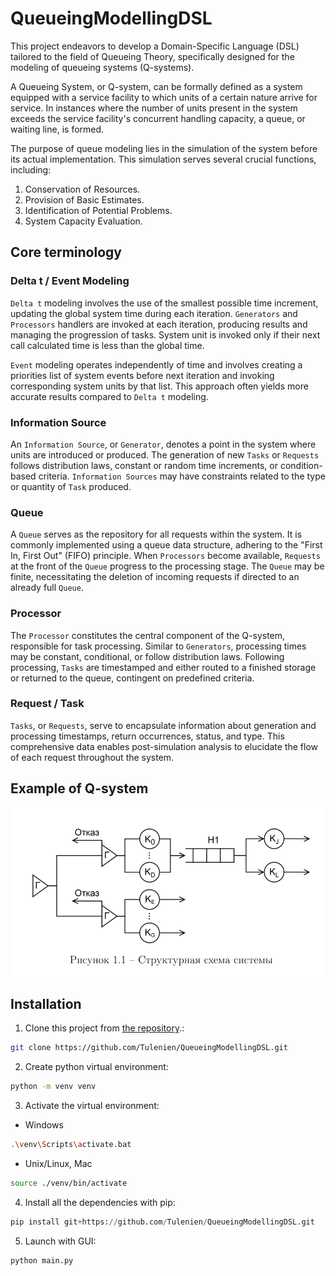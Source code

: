 # QueueingModellingDSL

This project endeavors to develop a Domain-Specific Language (DSL) tailored to the field of Queueing Theory, specifically designed for the modeling of queueing systems (Q-systems).

A Queueing System, or Q-system, can be formally defined as a system equipped with a service facility to which units of a certain nature arrive for service. In instances where the number of units present in the system exceeds the service facility's concurrent handling capacity, a queue, or waiting line, is formed.

The purpose of queue modeling lies in the simulation of the system before its actual implementation. This simulation serves several crucial functions, including:
1. Conservation of Resources.
2. Provision of Basic Estimates.
3. Identification of Potential Problems.
4. System Capacity Evaluation.

## Core terminology
### Delta t / Event Modeling
`Delta t` modeling involves the use of the smallest possible time increment, updating the global system time during each iteration. `Generators` and `Processors` handlers are invoked at each iteration, producing results and managing the progression of tasks. System unit is invoked only if their next call calculated time is less than the global time.

`Event` modeling operates independently of time and involves creating a priorities list of system events before next iteration and invoking corresponding system units by that list. This approach often yields more accurate results compared to `Delta t` modeling.

### Information Source

An `Information Source`, or `Generator`, denotes a point in the system where units are introduced or produced. The generation of new `Tasks` or `Requests` follows distribution laws, constant or random time increments, or condition-based criteria. `Information Sources` may have constraints related to the type or quantity of `Task` produced.

### Queue

A `Queue` serves as the repository for all requests within the system. It is commonly implemented using a queue data structure, adhering to the "First In, First Out" (FIFO) principle. When `Processors` become available, `Requests` at the front of the `Queue` progress to the processing stage. The `Queue` may be finite, necessitating the deletion of incoming requests if directed to an already full `Queue`.

### Processor

The `Processor` constitutes the central component of the Q-system, responsible for task processing. Similar to `Generators`, processing times may be constant, conditional, or follow distribution laws. Following processing, `Tasks` are timestamped and either routed to a finished storage or returned to the queue, contingent on predefined criteria.

### Request / Task

`Tasks`, or `Requests`, serve to encapsulate information about generation and processing timestamps, return occurrences, status, and type. This comprehensive data enables post-simulation analysis to elucidate the flow of each request throughout the system.

## Example of Q-system
![image](https://github.com/Tulenien/QueueingModellingDSL/blob/master/queue_model_example.png)


## Installation

1. Clone this project from [the repository](https://github.com/Tulenien/QueueingModellingDSL.git).:

```bash
git clone https://github.com/Tulenien/QueueingModellingDSL.git
```

2. Create python virtual environment:

```bash
python -m venv venv
```

3. Activate the virtual environment:

- Windows
```bash
.\venv\Scripts\activate.bat
```
- Unix/Linux, Mac
```bash
source ./venv/bin/activate
```

4. Install all the dependencies with pip:

```python
pip install git+https://github.com/Tulenien/QueueingModellingDSL.git
```

5. Launch with GUI:

```python
python main.py
```
